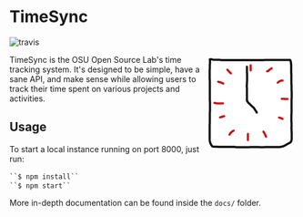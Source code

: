 TimeSync
========

![travis](https://travis-ci.org/osuosl/timesync.svg?branch=develop)

<img align="right" style="padding: 5px;" src="/timesync.png?raw=true" />

TimeSync is the OSU Open Source Lab's time tracking system. It's designed to be
simple, have a sane API, and make sense while allowing users to track their
time spent on various projects and activities.

Usage
-----

To start a local instance running on port 8000, just run:

    ``$ npm install``
    ``$ npm start``

More in-depth documentation can be found inside the ``docs/`` folder.